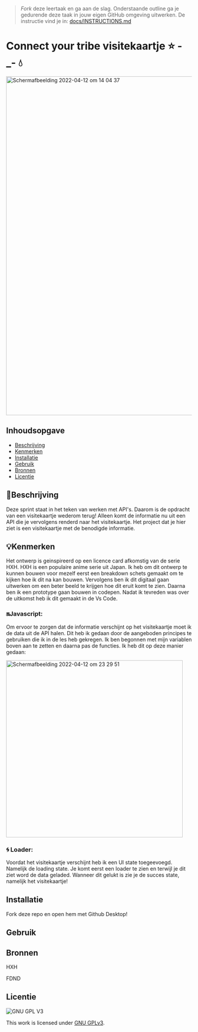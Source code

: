 > _Fork_ deze leertaak en ga aan de slag. Onderstaande outline ga je gedurende deze taak in jouw eigen GitHub omgeving uitwerken. De instructie vind je in: [docs/INSTRUCTIONS.md](docs/INSTRUCTIONS.md)

# Connect your tribe visitekaartje ⭐ -_- 💧
<!-- Geef je project een titel en schrijf in één zin wat het is -->
<img width="917" alt="Schermafbeelding 2022-04-12 om 14 04 37" src="https://user-images.githubusercontent.com/90189750/162958707-4b5cf92a-e4de-4040-a342-171373b71fa0.png">


## Inhoudsopgave

  * [Beschrijving](#beschrijving)
  * [Kenmerken](#kenmerken)
  * [Installatie](#installatie)
  * [Gebruik](#gebruik)
  * [Bronnen](#bronnen)
  * [Licentie](#licentie)

## 📖Beschrijving
<!-- In de Beschrijving staat hoe je project er uit ziet, hoe het werkt en wat je er mee kan. -->
<!-- Voeg een mooie poster visual toe 📸 -->
<!-- Voeg een link toe naar Github Pages 🌐-->
Deze sprint staat in het teken van werken met API's. Daarom is de opdracht van een visitekaartje wederom terug! Alleen komt de informatie nu uit een API die je vervolgens renderd naar het visitekaartje.
Het project dat je hier ziet is een visitekaartje met de benodigde informatie. 


## 💡Kenmerken
Het ontwerp is geinspireerd op een licence card afkomstig van de serie HXH. HXH is een populaire anime serie uit Japan. Ik heb om dit ontwerp te kunnen bouwen voor mezelf eerst een breakdown schets gemaakt om te kijken hoe ik dit na kan bouwen. Vervolgens ben ik dit digitaal gaan uitwerken om een beter beeld te krijgen hoe dit eruit komt te zien. Daarna ben ik een prototype gaan bouwen in codepen. Nadat ik tevreden was over de uitkomst heb ik dit gemaakt in de Vs Code. 

### 🔛Javascript:
Om ervoor te zorgen dat de informatie verschijnt op het visitekaartje moet ik de data uit de API halen. Dit heb ik gedaan door de aangeboden principes te gebruiken die ik in de les heb gekregen. Ik ben begonnen met mijn variablen boven aan te zetten en daarna pas de functies. Ik heb dit op deze manier gedaan:

<img width="479" alt="Schermafbeelding 2022-04-12 om 23 29 51" src="https://user-images.githubusercontent.com/90189750/163057774-7d7e3421-25d6-4d59-9d60-db7d7a33ce4d.png">

### 🌀 Loader:
Voordat het visitekaartje verschijnt heb ik een UI state toegeevoegd. Namelijk de loading state. Je komt eerst een loader te zien en terwijl je dit ziet word de data geladed. Wanneer dit gelukt is zie je de succes state, namelijk het visitekaartje!

## Installatie
Fork deze repo en open hem met Github Desktop!
## Gebruik

## Bronnen
HXH 

FDND

## Licentie

![GNU GPL V3](https://www.gnu.org/graphics/gplv3-127x51.png)

This work is licensed under [GNU GPLv3](./LICENSE).
